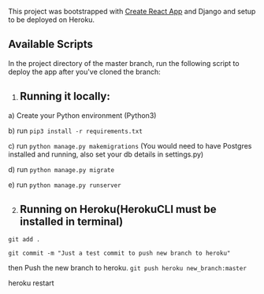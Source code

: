 This project was bootstrapped with [Create React App](https://github.com/facebook/create-react-app) and Django and setup to be deployed on Heroku.

## Available Scripts

In the project directory of the master branch, run the following script to deploy the app after you've cloned the branch:

1) ## Running it locally:

a) Create your Python environment (Python3)

b) run `pip3 install -r requirements.txt`

c) run `python manage.py makemigrations` (You would need to have Postgres installed and running, also set your db details in settings.py)

d) run `python manage.py migrate`

e) run `python manage.py runserver`

2) ## Running on Heroku(HerokuCLI must be installed in terminal)
`git add .`

`git commit -m "Just a test commit to push new branch to heroku"`

then Push the new branch to heroku.
`git push heroku new_branch:master`

heroku restart

